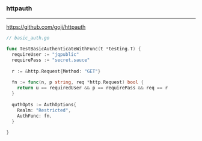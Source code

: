 ### httpauth
---
https://github.com/goji/httpauth

```go
// basic_auth.go

func TestBasicAuthenticateWithFunc(t *testing.T) {
  requireUser := "jqpublic"
  requirePass := "secret.sauce"
  
  r := &http.Request{Method: "GET"}
  
  fn := func(n, p string, req *http.Request) bool {
    return u == requiredUser && p == requirePass && req == r
  }
  
  quthOpts := AuthOptions{
    Realm: "Restricted",
    AuthFunc: fn,
  }
  
}
```

```
```

```
```


